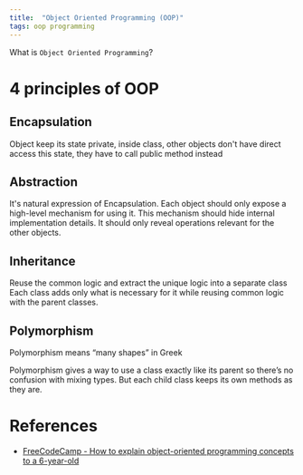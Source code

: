 ```yaml
---
title:  "Object Oriented Programming (OOP)"
tags: oop programming
---
```

What is `Object Oriented Programming`?

# 4 principles of OOP

## Encapsulation

Object keep its state private, inside class, other objects don't have direct access this state, they have to call public method instead

## Abstraction

It's natural expression of Encapsulation. Each object should only expose a high-level mechanism for using it. This mechanism should hide internal implementation details. It should only reveal operations relevant for the other objects.
## Inheritance
Reuse the common logic and extract the unique logic into a separate class
Each class adds only what is necessary for it while reusing common logic with the parent classes.
## Polymorphism
Polymorphism means “many shapes” in Greek

Polymorphism gives a way to use a class exactly like its parent so there’s no confusion with mixing types. But each child class keeps its own methods as they are.

# References
- [FreeCodeCamp - How to explain object-oriented programming concepts to a 6-year-old](https://medium.freecodecamp.org/object-oriented-programming-concepts-21bb035f7260)

